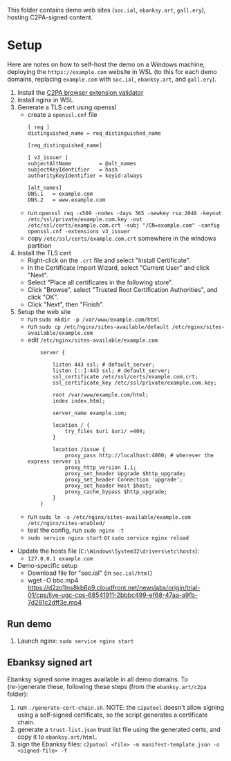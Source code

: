 This folder contains demo web sites (`soc.ial`, `ebanksy.art`, `gall.ery`), hosting C2PA-signed content.

# Setup

Here are notes on how to self-host the demo on a Windows machine, deploying the `https://example.com` website in WSL (to this for each demo domains, replacing `example.com` with `soc.ial`, `ebanksy.art`, and `gall.ery`).

1. Install the [C2PA browser extension validator](https://github.com/microsoft/c2pa-extension-validator)
1. Install nginx in WSL
1. Generate a TLS cert using openssl
    * create a `openssl.cnf` file
        ```
        [ req ]
        distinguished_name = req_distinguished_name
                
        [req_distinguished_name]
                
        [ v3_issuer ]
        subjectAltName         = @alt_names
        subjectKeyIdentifier   = hash
        authorityKeyIdentifier = keyid:always
                
        [alt_names]
        DNS.1   = example.com
        DNS.2   = www.example.com
        ```			
    * run `openssl req -x509 -nodes -days 365 -newkey rsa:2048 -keyout /etc/ssl/private/example.com.key -out /etc/ssl/certs/example.com.crt -subj "/CN=example.com" -config openssl.cnf -extensions v3_issuer`
    * copy `/etc/ssl/certs/example.com.crt` somewhere in the windows partition
1. Install the TLS cert
    * Right-click on the `.crt` file and select "Install Certificate".
    * In the Certificate Import Wizard, select "Current User" and click "Next".
    * Select "Place all certificates in the following store".
    * Click "Browse", select "Trusted Root Certification Authorities", and click "OK".
    * Click "Next", then "Finish".
1. Setup the web site
    * run `sudo mkdir -p /var/www/example.com/html`
    * run `sudo cp /etc/nginx/sites-available/default /etc/nginx/sites-available/example.com`
    * edit `/etc/nginx/sites-available/example.com`
        ```
            server {
                
                listen 443 ssl; # default_server;
                listen [::]:443 ssl; # default_server;
                ssl_certificate /etc/ssl/certs/example.com.crt;
                ssl_certificate_key /etc/ssl/private/example.com.key;
            
                root /var/www/example.com/html;
                index index.html;
            
                server_name example.com;
            
                location / {
                    try_files $uri $uri/ =404;
                }
            
                location /issue {
                    proxy_pass http://localhost:4000; # wherever the express server is
                    proxy_http_version 1.1;
                    proxy_set_header Upgrade $http_upgrade;
                    proxy_set_header Connection 'upgrade';
                    proxy_set_header Host $host;
                    proxy_cache_bypass $http_upgrade;
                }
            }
        ```	
    * run `sudo ln -s /etc/nginx/sites-available/example.com /etc/nginx/sites-enabled/`
    * test the config, run `sudo nginx -t`
    * `sudo service nginx start` or `sudo service nginx reload`
* Update the hosts file (`C:\Windows\System32\drivers\etc\hosts`): 
    * `127.0.0.1 example.com`
* Demo-specific setup
    * Download file for "soc.ial" (in `soc.ial/html`) 
    * wget -O bbc.mp4 https://d2zo1lns8kb6p9.cloudfront.net/newslabs/origin/trial-01/cps/live-ugc-cps-68541911-2bbbc499-ef68-47aa-a9fb-7d281c2dff3e.mp4
    
## Run demo
1. Launch nginx: `sudo service nginx start`

## Ebanksy signed art

Ebanksy signed some images available in all demo domains. To (re-)generate these, following these steps (from the `ebanksy.art/c2pa` folder):

1. run `./generate-cert-chain.sh`. NOTE: the `c2patool` doesn't allow signing using a self-signed certificate, so the script generates a certificate chain.
1. generate a `trust-list.json` trust list file using the generated certs, and copy it to `ebanksy.art/html`.
1. sign the Ebanksy files: `c2patool <file> -m manifest-template.json -o <signed-file> -f`
